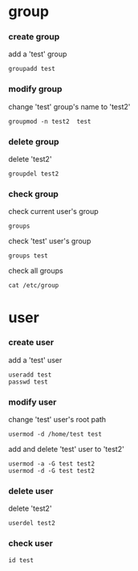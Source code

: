 # group
### create group
add a 'test' group
    
    groupadd test
### modify group
change 'test' group's name to 'test2'
    
    groupmod -n test2  test
### delete group
delete 'test2'
    
    groupdel test2
    
### check group
check current user's group
    
    groups
check 'test' user's group
    
    groups test
check all groups

    cat /etc/group

# user
### create user
add a 'test' user
    
    useradd test
    passwd test
### modify user
change 'test' user's root path
    
    usermod -d /home/test test
add and delete 'test' user to 'test2'
    
    usermod -a -G test test2
    usermod -d -G test test2
### delete user
delete 'test2'
    
    userdel test2
### check user

    id test

